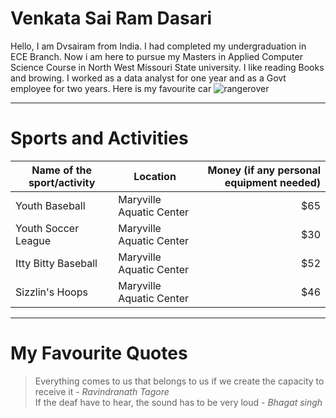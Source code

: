 # Venkata Sai Ram Dasari
Hello, I am Dvsairam from India. I had completed my undergraduation in ECE Branch. Now i am here to pursue my Masters in Applied Computer Science Course in North West Missouri State university. I like reading Books and browing. I worked as a data analyst for one year and as a Govt employee for two years.
Here is my favourite car ![rangerover](Documents/webapps-repos/assignment1-DASARI/rangerover.jpg)

---
# Sports and Activities
|Name of the sport/activity|Location|Money (if any personal equipment needed)|
|---|---|---:|
|Youth Baseball|Maryville Aquatic Center|$65|
|Youth Soccer League|Maryville Aquatic Center|$30|
|Itty Bitty Baseball|Maryville Aquatic Center|$52|
|Sizzlin's Hoops|Maryville Aquatic Center|$46|

---
# My Favourite Quotes
> Everything comes to us that belongs to us if we create the capacity to receive it -  *Ravindranath Tagore* <br>
> If the deaf have to hear, the sound has to be very loud - *Bhagat singh*

